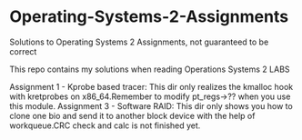 # Operating-Systems-2-Assignments
Solutions to Operating Systems 2 Assignments, not guaranteed to be correct

This repo contains my solutions when reading Operations Systems 2 LABS

Assignment 1 - Kprobe based tracer: This dir only realizes the kmalloc hook with kretprobes on x86_64.Remember to modify pt_regs->?? when you use this module.
Assignment 3 - Software RAID: This dir only shows you how to clone one bio and send it to another block device with the help of workqueue.CRC check and calc is not finished yet.